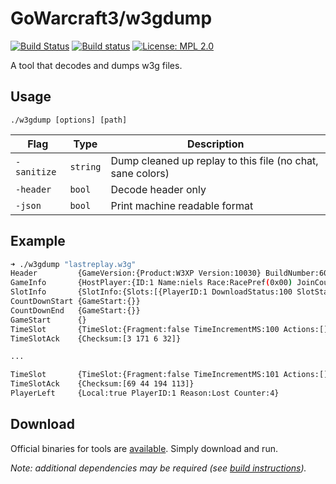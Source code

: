 GoWarcraft3/w3gdump
===========
[![Build Status](https://travis-ci.org/nielsAD/gowarcraft3.svg?branch=master)](https://travis-ci.org/nielsAD/gowarcraft3)
[![Build status](https://ci.appveyor.com/api/projects/status/a5cecrpfo0pe14ux/branch/master?svg=true)](https://ci.appveyor.com/project/nielsAD/gowarcraft3)
[![License: MPL 2.0](https://img.shields.io/badge/License-MPL%202.0-brightgreen.svg)](https://opensource.org/licenses/MPL-2.0)

A tool that decodes and dumps w3g files.

Usage
-----

`./w3gdump [options] [path]`

|    Flag   |  Type  | Description |
|-----------|--------|-------------|
|`-sanitize`|`string`|Dump cleaned up replay to this file (no chat, sane colors)|
|`-header`  |`bool`  |Decode header only|
|`-json`    |`bool`  |Print machine readable format|

Example
-------

```bash
➜ ./w3gdump "lastreplay.w3g"
Header         {GameVersion:{Product:W3XP Version:10030} BuildNumber:6061 DurationMS:640650 SinglePlayer:true}
GameInfo       {HostPlayer:{ID:1 Name:niels Race:RacePref(0x00) JoinCounter:0} GameName:Local Game GameSettings:{GameSettingFlags:SpeedFast|TerrainDefault|ObsNone|TeamsTogether|TeamsFixed MapWidth:116 MapHeight:84 MapXoro:2599102717 MapPath:Maps/FrozenThrone//(2)EchoIsles.w3x HostName:niels MapSha1:[]} GameFlags:Custom|SignedMap NumSlots:24 LanguageID:0}
SlotInfo       {SlotInfo:{Slots:[{PlayerID:1 DownloadStatus:100 SlotStatus:Occupied Computer:false Team:0 Color:0 Race:Random(Selectable) ComputerType:Normal Handicap:100} {PlayerID:0 DownloadStatus:100 SlotStatus:Occupied Computer:true Team:1 Color:1 Race:Random(Selectable) ComputerType:Normal Handicap:100}] RandomSeed:40053178 SlotLayout:Melee NumPlayers:2}}
CountDownStart {GameStart:{}}
CountDownEnd   {GameStart:{}}
GameStart      {}
TimeSlot       {TimeSlot:{Fragment:false TimeIncrementMS:100 Actions:[]}}
TimeSlotAck    {Checksum:[3 171 6 32]}

...

TimeSlot       {TimeSlot:{Fragment:false TimeIncrementMS:101 Actions:[]}}
TimeSlotAck    {Checksum:[69 44 194 113]}
PlayerLeft     {Local:true PlayerID:1 Reason:Lost Counter:4}
```

Download
--------

Official binaries for tools are [available](https://github.com/nielsAD/gowarcraft3/releases/latest). Simply download and run.

_Note: additional dependencies may be required (see [build instructions](/README.md#build))._
